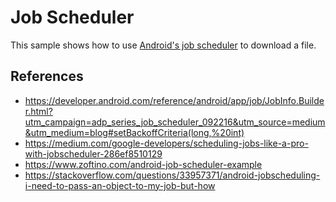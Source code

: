 # Job Scheduler

This sample shows how to use [Android's job scheduler](https://developer.android.com/reference/android/app/job/JobScheduler) to download a file.

## References
- https://developer.android.com/reference/android/app/job/JobInfo.Builder.html?utm_campaign=adp_series_job_scheduler_092216&utm_source=medium&utm_medium=blog#setBackoffCriteria(long,%20int)
- https://medium.com/google-developers/scheduling-jobs-like-a-pro-with-jobscheduler-286ef8510129
- https://www.zoftino.com/android-job-scheduler-example
- https://stackoverflow.com/questions/33957371/android-jobscheduling-i-need-to-pass-an-object-to-my-job-but-how
